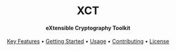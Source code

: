 <div align="center">

  <h1>
    <br>
    XCT
    <br>
  </h1>

  <h4 align="center">eXtensible Cryptography Toolkit</h4>

  <p>
    <a href="#key-features">Key Features</a> •
    <a href="#getting-started">Getting Started</a> •
    <a href="#usage">Usage</a> •
    <a href="#contributing">Contributing</a> •
    <a href="#license">License</a>
  </p>

  <br>
</div>
